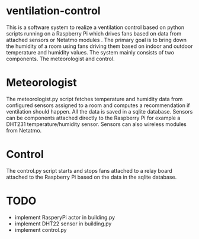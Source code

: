 ventilation-control
===================

This is a software system to realize a ventilation control based on python scripts running on a Raspberry Pi which drives fans based on data from attached sensors or Netatmo modules .
The primary goal is to bring down the humidity of a room using fans driving them based on indoor and outdoor temperature and humidity values.
The system mainly consists of two components. The meteorologist and control.

Meteorologist
=============

The meteorologist.py script fetches temperature and humidity data from configured sensors assigned to a room and computes a recommendation if ventilation should happen. All the data is saved in a sqlite database. 
Sensors can be components attached directly to the Raspberry Pi for example a DHT231 temperature/humidity sensor. Sensors can also wireless modules from Netatmo.

Control
=======

The control.py script starts and stops fans attached to a relay board attached to the Raspberry Pi based on the data in the sqlite database.

TODO
====

* implement RasperyPi actor in building.py
* implement DHT22 sensor in building.py
* implement control.py
